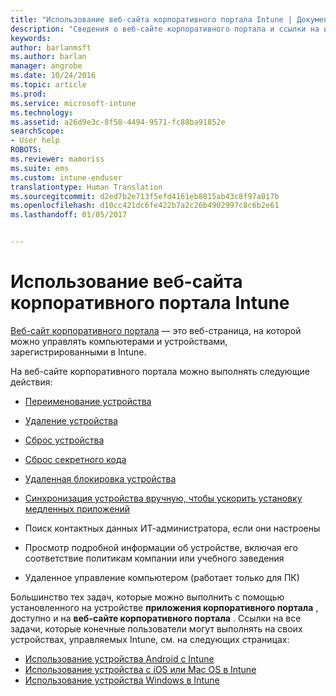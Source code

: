 ```yaml
---
title: "Использование веб-сайта корпоративного портала Intune | Документы Майкрософт"
description: "Сведения о веб-сайте корпоративного портала и ссылки на инструкции по выполнению задач, которые можно выполнять на этом веб-сайте"
keywords: 
author: barlanmsft
ms.author: barlan
manager: angrobe
ms.date: 10/24/2016
ms.topic: article
ms.prod: 
ms.service: microsoft-intune
ms.technology: 
ms.assetid: a26d9e3c-8f58-4494-9571-fc88ba91852e
searchScope:
- User help
ROBOTS: 
ms.reviewer: mamoriss
ms.suite: ems
ms.custom: intune-enduser
translationtype: Human Translation
ms.sourcegitcommit: d2ed7b2e713f5efd4161eb8015ab43c8f97a017b
ms.openlocfilehash: d10cc421dc6fe422b7a2c26b4902997c8c6b2e61
ms.lasthandoff: 01/05/2017


---
```


# <a name="using-the-intune-company-portal-website"></a>Использование веб-сайта корпоративного портала Intune
[Веб-сайт корпоративного портала](http://portal.manage.microsoft.com) — это веб-страница, на которой можно управлять компьютерами и устройствами, зарегистрированными в Intune.

На веб-сайте корпоративного портала можно выполнять следующие действия:

-   [Переименование устройства](rename-your-device-cpwebsite.md)

-   [Удаление устройства](remove-your-device-cpwebsite.md)

-   [Сброс устройства](reset-your-device-cpwebsite.md)

-   [Сброс секретного кода](reset-your-passcode-cpwebsite.md)

-   [Удаленная блокировка устройства](remote-lock-your-device-cpwebsite.md)

-    [Синхронизация устройства вручную, чтобы ускорить установку медленных приложений](sync-your-device-manually-cpwebsite.md)

-   Поиск контактных данных ИТ-администратора, если они настроены

-   Просмотр подробной информации об устройстве, включая его соответствие политикам компании или учебного заведения

-   Удаленное управление компьютером (работает только для ПК)

Большинство тех задач, которые можно выполнить с помощью установленного на устройстве **приложения корпоративного портала** , доступно и на **веб-сайте корпоративного портала** . Ссылки на все задачи, которые конечные пользователи могут выполнять на своих устройствах, управляемых Intune, см. на следующих страницах:

- [Использование устройства Android с Intune](using-your-android-device-with-intune.md)
- [Использование устройства с iOS или Mac OS в Intune](using-your-ios-or-macOS-device-with-intune.md)
- [Использование устройства Windows в Intune](using-your-windows-device-with-intune.md)

